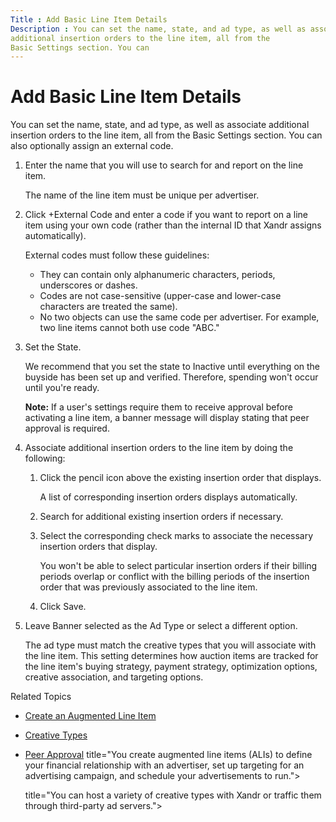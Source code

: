 ```yaml
---
Title : Add Basic Line Item Details
Description : You can set the name, state, and ad type, as well as associate
additional insertion orders to the line item, all from the
Basic Settings section. You can
---
```



# Add Basic Line Item Details



You can set the name, state, and ad type, as well as associate
additional insertion orders to the line item, all from the
Basic Settings section. You can
also optionally assign an external code.



1.  Enter the name that you will use to search for
    and report on the line item.
    

    The name of the line item must be unique per advertiser.

    
2.  Click +External
    Code and enter a code if you want to report on a line item
    using your own code (rather than the internal ID that
    Xandr assigns automatically).
    

    External codes must follow these guidelines:
    - They can contain only alphanumeric characters, periods,
      underscores or dashes.
    - Codes are not case-sensitive (upper-case and lower-case characters
      are treated the same).
    - No two objects can use the same code per advertiser. For example,
      two line items cannot both use code "ABC."

    
3.  Set the
    State.
    

    We recommend that you set the state to
    Inactive until everything on the
    buyside has been set up and verified. Therefore, spending won't
    occur until you're ready.
    

    <b>Note:</b> If a user's settings require
    them to receive approval before activating a line item, a banner
    message will display stating that peer approval is required.

    

    
4.  Associate additional insertion orders to the
    line item by doing the following:
    1.  Click the pencil icon above the existing
        insertion order that displays.
        

        A list of corresponding insertion orders displays automatically.

        
    2.  Search for additional existing insertion
        orders if necessary.
    3.  Select the corresponding check marks to
        associate the necessary insertion orders that display.
        

        You won't be able to select particular insertion orders if their
        billing periods overlap or conflict with the billing periods of
        the insertion order that was previously associated to the line
        item.

        
    4.  Click
        Save.
5.  Leave Banner
    selected as the Ad Type or select
    a different option.
    

    The ad type must match the creative types that you will associate
    with the line item. This setting determines how auction items are
    tracked for the line item's buying strategy, payment strategy,
    optimization options, creative association, and targeting options.

    


Related Topics

- [Create an Augmented Line Item](create-an-augmented-line-item-ali.md)
- [Creative Types](creative-types.md)
- [Peer Approval](peer-approval.md)
  title="You create augmented line items (ALIs) to define your financial relationship with an advertiser, set up targeting for an advertising campaign, and schedule your advertisements to run.">

  title="You can host a variety of creative types with Xandr or traffic them through third-party ad servers.">







